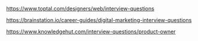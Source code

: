 https://www.toptal.com/designers/web/interview-questions

https://brainstation.io/career-guides/digital-marketing-interview-questions

https://www.knowledgehut.com/interview-questions/product-owner